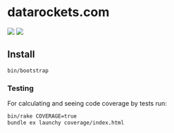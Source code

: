 # datarockets.com

![](http://issuestats.com/github/datarockets/datarockets.com/badge/pr?style=flat)
![](http://issuestats.com/github/datarockets/datarockets.com/badge/issue?style=flat)

## Install

```
bin/bootstrap
```

### Testing

For calculating and seeing code coverage by tests run:

```bash
bin/rake COVERAGE=true
bundle ex launchy coverage/index.html
```
